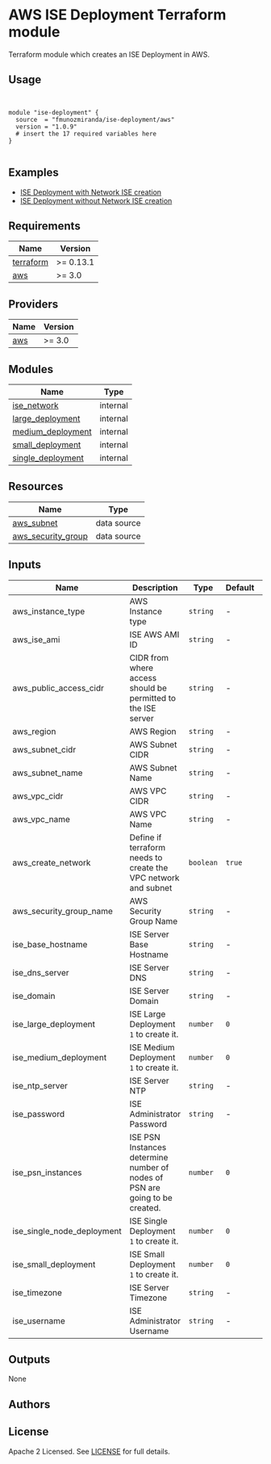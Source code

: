# AWS ISE Deployment Terraform module

Terraform module which creates an ISE Deployment in AWS.

## Usage

```hcl


module "ise-deployment" {
  source  = "fmunozmiranda/ise-deployment/aws"
  version = "1.0.9"
  # insert the 17 required variables here
}


```

## Examples

<!-- - [SQS queues with server-side encryption (SSE) using KMS and without SSE](https://github.com/terraform-aws-modules/terraform-aws-sqs/tree/master/examples/complete) -->

- [ISE Deployment with Network ISE creation](https://github.com/fmunozmiranda/terraform-aws-ise-deployment/tree/main/examples/ise-deployment-with-network-ise-creation)
- [ISE Deployment without Network ISE creation](https://github.com/fmunozmiranda/terraform-aws-ise-deployment/tree/main/examples/ise-deployment-with-no-network-creation)

<!-- BEGINNING OF PRE-COMMIT-TERRAFORM DOCS HOOK -->
## Requirements

| Name | Version |
|------|---------|
| <a name="requirement_terraform"></a> [terraform](#requirement\_terraform) | >= 0.13.1 |
| <a name="requirement_aws"></a> [aws](#requirement\_aws) | >= 3.0 |

## Providers

| Name | Version |
|------|---------|
| <a name="provider_aws"></a> [aws](#provider\_aws) | >= 3.0 |

## Modules

| Name | Type |
|------|------|
| [ise_network](https://registry.terraform.io/modules/fmunozmiranda/ise-deployment/aws/1.0.7/submodules/ise_network) | internal |
| [large_deployment](https://registry.terraform.io/modules/fmunozmiranda/ise-deployment/aws/1.0.7/submodules/large_deployment) | internal |
| [medium_deployment](https://registry.terraform.io/modules/fmunozmiranda/ise-deployment/aws/1.0.7/submodules/medium_deployment) | internal |
| [small_deployment](https://registry.terraform.io/modules/fmunozmiranda/ise-deployment/aws/1.0.7/submodules/small_deployment) | internal |
| [single_deployment](https://registry.terraform.io/modules/fmunozmiranda/ise-deployment/aws/1.0.7/submodules/single_node_deployment) | internal |

## Resources

| Name | Type |
|------|------|
| [aws_subnet](https://registry.terraform.io/providers/hashicorp/aws/latest/docs/data-sources/subnet) | data source |
| [aws_security_group](https://registry.terraform.io/providers/hashicorp/aws/latest/docs/data-sources/security_group) | data source |

## Inputs

| Name | Description | Type | Default | Required |
|------|-------------|------|---------|:--------:|
| aws_instance_type | AWS Instance type | `string` | - | yes |
| aws_ise_ami | ISE AWS AMI ID | `string` | - | yes |
| aws_public_access_cidr| CIDR from where access should be permitted to the ISE server | `string` | - | yes |
| aws_region  | AWS Region | `string` | - | yes |
| aws_subnet_cidr | AWS Subnet CIDR | `string` | - | yes |
| aws_subnet_name  | AWS Subnet Name | `string` | - | yes |
| aws_vpc_cidr  | AWS VPC CIDR | `string` | - | yes |
| aws_vpc_name | AWS VPC Name | `string` | - | yes |
| aws_create_network | Define if terraform needs to create the VPC network and subnet| `boolean` | `true` | no |
| aws_security_group_name | AWS Security Group Name | `string` | - |yes |
| ise_base_hostname | ISE Server Base Hostname | `string` | - | yes |
| ise_dns_server | ISE Server DNS | `string` | - | yes |
| ise_domain  | ISE Server Domain | `string` | - | yes |
| ise_large_deployment | ISE Large Deployment `1` to create it. | `number` | `0` | no |
| ise_medium_deployment | ISE Medium Deployment `1` to create it. | `number` | `0` | no |
| ise_ntp_server  | ISE Server NTP | `string` | - | yes |
| ise_password  | ISE Administrator Password | `string` | - | yes |
| ise_psn_instances           | ISE PSN Instances determine number of nodes of PSN are going to be created. | `number` | `0` | no |
| ise_single_node_deployment  | ISE Single Deployment `1` to create it. | `number` | `0` | no |
| ise_small_deployment        | ISE Small Deployment `1` to create it. | `number` | `0` | no |
| ise_timezone                | ISE Server Timezone | `string` | - | yes |
| ise_username                | ISE Administrator Username | `string` | - | yes |

## Outputs

None


## Authors



## License

Apache 2 Licensed. See [LICENSE]() for full details.
